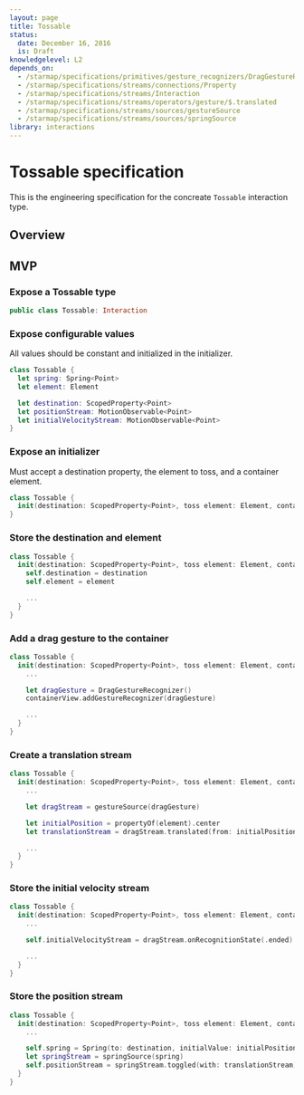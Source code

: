 ```yaml
---
layout: page
title: Tossable
status:
  date: December 16, 2016
  is: Draft
knowledgelevel: L2
depends_on:
  - /starmap/specifications/primitives/gesture_recognizers/DragGestureRecognizer
  - /starmap/specifications/streams/connections/Property
  - /starmap/specifications/streams/Interaction
  - /starmap/specifications/streams/operators/gesture/$.translated
  - /starmap/specifications/streams/sources/gestureSource
  - /starmap/specifications/streams/sources/springSource
library: interactions
---
```


# Tossable specification

This is the engineering specification for the concreate `Tossable` interaction type.

## Overview

## MVP

### Expose a Tossable type

```swift
public class Tossable: Interaction
```

### Expose configurable values

All values should be constant and initialized in the initializer.

```swift
class Tossable {
  let spring: Spring<Point>
  let element: Element

  let destination: ScopedProperty<Point>
  let positionStream: MotionObservable<Point>
  let initialVelocityStream: MotionObservable<Point>
}
```

### Expose an initializer

Must accept a destination property, the element to toss, and a container element.

```swift
class Tossable {
  init(destination: ScopedProperty<Point>, toss element: Element, container: Element)
}
```

### Store the destination and element

```swift
class Tossable {
  init(destination: ScopedProperty<Point>, toss element: Element, container: Element) {
    self.destination = destination
    self.element = element

    ...
  }
}
```

### Add a drag gesture to the container

```swift
class Tossable {
  init(destination: ScopedProperty<Point>, toss element: Element, container: Element) {
    ...

    let dragGesture = DragGestureRecognizer()
    containerView.addGestureRecognizer(dragGesture)

    ...
  }
}
```

### Create a translation stream

```swift
class Tossable {
  init(destination: ScopedProperty<Point>, toss element: Element, container: Element) {
    ...

    let dragStream = gestureSource(dragGesture)

    let initialPosition = propertyOf(element).center
    let translationStream = dragStream.translated(from: initialPosition, in: container)

    ...
  }
}
```

### Store the initial velocity stream

```swift
class Tossable {
  init(destination: ScopedProperty<Point>, toss element: Element, container: Element) {
    ...

    self.initialVelocityStream = dragStream.onRecognitionState(.ended).velocity(in: container)

    ...
  }
}
```

### Store the position stream

```swift
class Tossable {
  init(destination: ScopedProperty<Point>, toss element: Element, container: Element) {
    ...

    self.spring = Spring(to: destination, initialValue: initialPosition, threshold: 1)
    let springStream = springSource(spring)
    self.positionStream = springStream.toggled(with: translationStream)
  }
}
```
